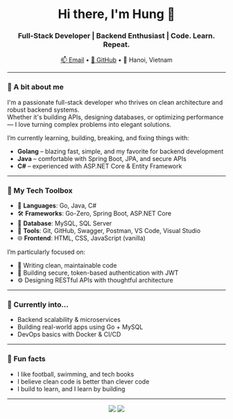 <h1 align="center">Hi there, I'm Hung 👋</h1>
<h3 align="center">Full-Stack Developer | Backend Enthusiast | Code. Learn. Repeat.</h3>

<p align="center">
  <a href="mailto:nguyenduyhungit17@gmail.com">📫 Email</a> • 
  <a href="https://github.com/NguyenDuyHungIT17">🐙 GitHub</a> • 
  📍 Hanoi, Vietnam
</p>

---

### 🚀 A bit about me

I'm a passionate full-stack developer who thrives on clean architecture and robust backend systems.  
Whether it's building APIs, designing databases, or optimizing performance — I love turning complex problems into elegant solutions.

I’m currently learning, building, breaking, and fixing things with:

- **Golang** – blazing fast, simple, and my favorite for backend development  
- **Java** – comfortable with Spring Boot, JPA, and secure APIs  
- **C#** – experienced with ASP.NET Core & Entity Framework

---

### 🧰 My Tech Toolbox

- 🔧 **Languages**: Go, Java, C#
- 🛠 **Frameworks**: Go-Zero, Spring Boot, ASP.NET Core  
- 🧱 **Database**: MySQL, SQL Server  
- 🧪 **Tools**: Git, GitHub, Swagger, Postman, VS Code, Visual Studio  
- 🌐 **Frontend**: HTML, CSS, JavaScript (vanilla)

I’m particularly focused on:

- 🧠 Writing clean, maintainable code  
- 🔐 Building secure, token-based authentication with JWT  
- ⚙️ Designing RESTful APIs with thoughtful architecture

---

### 🧠 Currently into...

- Backend scalability & microservices  
- Building real-world apps using Go + MySQL  
- DevOps basics with Docker & CI/CD

---

### 🎯 Fun facts

- I like football, swimming, and tech books  
- I believe clean code is better than clever code  
- I build to learn, and I learn by building

---

<p align="center">
  <img src="https://github-readme-stats.vercel.app/api?username=NguyenDuyHungIT17&show_icons=true&theme=radical" />
  <img src="https://github-readme-stats.vercel.app/api/top-langs/?username=NguyenDuyHungIT17&layout=compact&theme=radical" />
</p>
